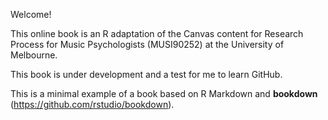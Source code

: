 Welcome! 

This online book is an R adaptation of the Canvas content for Research Process for Music Psychologists (MUSI90252) at the University of Melbourne.

This book is under development and a test for me to learn GitHub.

This is a minimal example of a book based on R Markdown and **bookdown** (https://github.com/rstudio/bookdown). 


